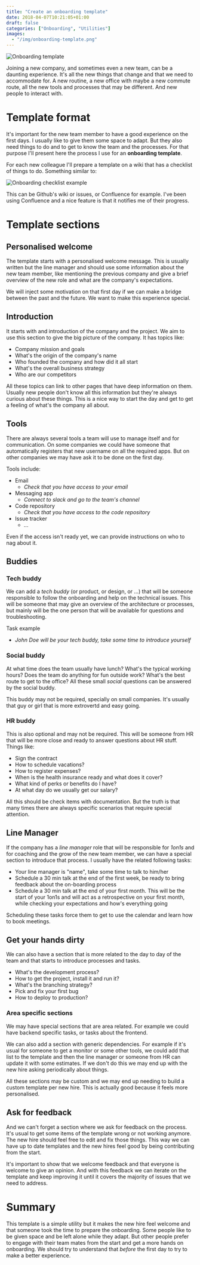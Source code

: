 ```yaml
---
title: "Create an onboarding template"
date: 2018-04-07T10:21:05+01:00
draft: false
categories: ["Onboarding", "Utilities"]
images:
  - "/img/onboarding-template.png"
---
```


![Onboarding template](/img/onboarding-template.png)

Joining a new company, and sometimes even a new team, can be a daunting experience.
It's all the new things that change and that we need to accommodate for. A new
routine, a new office with maybe a new commute route, all the new tools and
processes that may be different. And new people to interact with.

<!--more-->

# Template format

It's important for the new team member to have a good experience on the first
days. I usually like to give them some space to adapt. But they also need things
to do and to get to know the team and the processes. For that purpose I'll
present here the process I use for an **onboarding template**.

For each new colleague I'll prepare a template on a wiki that has a checklist
of things to do. Something similar to:

![Onboarding checklist example](/img/onboarding-checklist.png)

This can be Github's wiki or issues, or Confluence for example. I've been using
Confluence and a nice feature is that it notifies me of their progress.

# Template sections

## Personalised welcome

The template starts with a personalised welcome message. This is usually written
but the line manager and should use some information about the new team member,
like mentioning the previous company and give a brief overview of the new role
and what are the company's expectations.

We will inject some motivation on that first day if we can make a bridge
between the past and the future. We want to make this experience special.

## Introduction

It starts with and introduction of the company and the project. We aim to use
this section to give the big picture of the company. It has topics like:

* Company mission and goals
* What's the origin of the company's name
* Who founded the company and how did it all start
* What's the overall business strategy
* Who are our competitors

All these topics can link to other pages that have deep information on them.
Usually new people don't know all this information but they're always curious
about these things. This is a nice way to start the day and get to get a feeling
of what's the company all about.

## Tools

There are always several tools a team will use to manage itself and for
communication. On some companies we could have someone that automatically registers
that new username on all the required apps. But on other companies we may
have ask it to be done on the first day.

Tools include:

* Email
  * _Check that you have access to your email_
* Messaging app
  * _Connect to slack and go to the team's channel_
* Code repository
  * _Check that you have access to the code repository_
* Issue tracker
  * _..._

Even if the access isn't ready yet, we can provide instructions on who to
nag about it.

## Buddies

### Tech buddy

We can add a _tech buddy_ (or product, or design, or ...) that will be someone
responsible to follow the onboarding and help on the technical issues. This will
be someone that may give an overview of the architecture or processes, but mainly
will be the one person that will be available for questions and troubleshooting.

Task example

* _John Doe will be your tech buddy, take some time to introduce yourself_


### Social buddy

At what time does the team usually have lunch? What's the typical working
hours? Does the team do anything for fun outside work? What's the best route
to get to the office? All these small _social_ questions can be answered by
the social buddy.

This buddy may not be required, specially on small companies. It's usually that
guy or girl that is more extrovertd and easy going.

### HR buddy

This is also optional and may not be required. This will be someone from HR
that will be more close and ready to answer questions about HR stuff. Things
like:

* Sign the contract
* How to schedule vacations?
* How to register expenses?
* When is the health insurance ready and what does it cover?
* What kind of perks or benefits do I have?
* At what day do we usually get our salary?

All this should be
check items with documentation. But the truth is that many times there are
always specific scenarios that require special attention.

## Line Manager

If the company has a _line manager_ role that will be responsible for _1on1s_
and for coaching and the grow of the new team member, we can have a special
section to introduce that process. I usually have the related following tasks:

* Your line manager is "name", take some time to talk to him/her
* Schedule a 30 min talk at the end of the first week, be ready to bring
  feedback about the on-boarding process
* Schedule a 30 min talk at the end of your first month. This will be the start
  of your 1on1s and will act as a retrospective on your first month, while
  checking your expectations and how's everything going

Scheduling these tasks force them to get to use the calendar and
learn how to book meetings.


## Get your hands dirty

We can also have a section that is more related to the day to day of the team
and that starts to introduce processes and tasks.

* What's the development process?
* How to get the project, install it and run it?
* What's the branching strategy?
* Pick and fix your first bug
* How to deploy to production?

### Area specific sections

We may have special sections that are area related. For example we could have
backend specific tasks, or tasks about the frontend.

We can also add a section with generic dependencies. For example if it's usual
for someone to get a monitor or some other tools, we could add that list to
the template and then the line manager or someone from HR can update it 
with some estimates. If we don't do this we may end up with the new hire
asking periodically about things.

All these sections may be custom and we may end up needing to build a custom
template per new hire. This is actually good because it feels more personalised.

## Ask for feedback

And we can't forget a section where we ask for feedback on the process. It's
usual to get some items of the template wrong or not working anymore. The new
hire should feel free to edit and fix those things. This way we can have
up to date templates and the new hires feel good by being contributing from the
start.

It's important to show that we welcome feedback and that everyone is welcome
to give an opinion. And with this feedback we can iterate on the template and
keep improving it until it covers the majority of issues that we need to
address.

# Summary

This template is a simple utility but it makes the new hire feel welcome and
that someone took the time to prepare the onboarding. Some people like to be
given space and be left alone while they adapt. But other people prefer
to engage with their team mates from the start and get a more hands on
onboarding. We should try to understand that _before_ the first day to try
to make a better experience.
